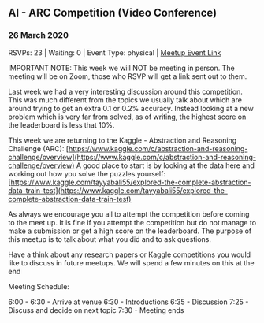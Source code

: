 ## AI - ARC Competition (Video Conference)
### 26 March 2020
RSVPs: 23 | Waiting: 0 | Event Type: physical | [Meetup Event Link](https://www.meetup.com/Data-Science-Discussion-Auckland/events/269030166)

IMPORTANT NOTE: This week we will NOT be meeting in person. The meeting will be on Zoom, those who RSVP will get a link sent out to them.

Last week we had a very interesting discussion around this competition. This was much different from the topics we usually talk about which are around trying to get an extra 0.1 or 0.2% accuracy. Instead looking at a new problem which is very far from solved, as of writing, the highest score on the leaderboard is less that 10%.

This week we are returning to the Kaggle - Abstraction and Reasoning Challenge (ARC): [https://www.kaggle.com/c/abstraction-and-reasoning-challenge/overview](https://www.kaggle.com/c/abstraction-and-reasoning-challenge/overview) A good place to start is by looking at the data here and working out how you solve the puzzles yourself: [https://www.kaggle.com/tayyabali55/explored-the-complete-abstraction-data-train-test](https://www.kaggle.com/tayyabali55/explored-the-complete-abstraction-data-train-test)

As always we encourage you all to attempt the competition before coming to the meet up. It is fine if you attempt the competition but do not manage to make a submission or get a high score on the leaderboard. The purpose of this meetup is to talk about what you did and to ask questions.

Have a think about any research papers or Kaggle competitions you would like to discuss in future meetups. We will spend a few minutes on this at the end

Meeting Schedule:

6:00 - 6:30 - Arrive at venue
6:30 - Introductions
6:35 - Discussion
7:25 - Discuss and decide on next topic
7:30 - Meeting ends

